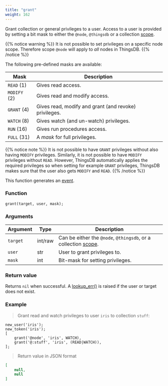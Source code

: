 ```yaml
---
title: "grant"
weight: 162
---
```


Grant collection or general privileges to a user. Access to a user is provided by setting
a bit mask to either the `@node`, `@thingsdb` or a collection [scope](../../overview/scopes).

{{% notice warning %}}
It is not possible to set privileges on a specific node scope. Therefore scope `@node` will apply to *all* nodes in ThingsDB.
{{% /notice %}}

The following pre-defined masks are available:

Mask         | Description
------------ | -----------
`READ` (1)   | Gives read access.
`MODIFY` (2) | Gives read and modify access.
`GRANT` (4)  | Gives read, modify and grant (and revoke) privileges.
`WATCH` (8)  | Gives watch (and un-watch) privileges.
`RUN` (16)   | Gives run procedures access.
`FULL` (31)  | A *mask* for full privileges.

{{% notice note %}}
It is not possible to have `GRANT` privileges without also having `MODIFY` privileges.
Similarly, it is not possible to have `MODIFY` privileges without `READ`. However, ThingsDB
automatically applies the required privileges so when setting for example `GRANT` privileges, ThingsDB
makes sure that the user also gets `MODIFY` and `READ`.
{{% /notice %}}

This function generates an [event](../../overview/events).

### Function

`grant(target, user, mask);`

### Arguments

Argument | Type | Description
-------- | ---- | -----------
`target` | int/raw | Can be either the `@node`, `@thingsdb`, or a collection [scope](../../overview/scopes).
`user` | str | User to grant privileges to.
`mask` | int | Bit-mask for setting privileges.

### Return value

Returns `nil` when successful. A [lookup_err()](../../errors/lookup_err) is raised if the user or target
does not exist.

### Example

> Grant read and watch privileges to user `iris` to collection `stuff`:

```thingsdb,json_response,@t
new_user('iris');
new_token('iris');
[
    grant('@node', 'iris', WATCH),
    grant('@:stuff', 'iris', (READ|WATCH)),
];
```

> Return value in JSON format

```json
[
    null,
    null
]
```